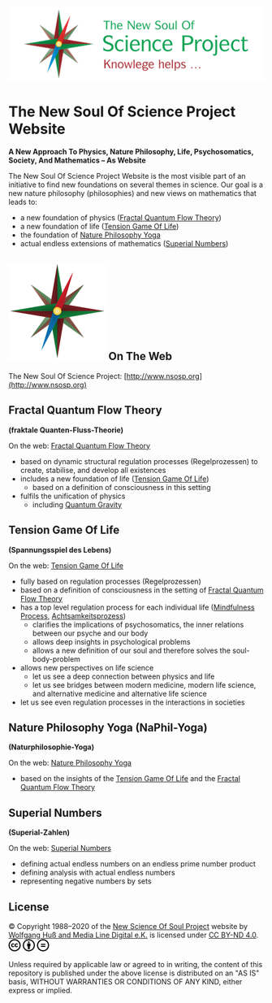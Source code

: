 ![CC](/share/images/NSOSP/NSOSP_header_v01_6_1280x377_72dpi_en-GitHub.jpg)


# The New Soul Of Science Project Website
**A New Approach To Physics, Nature Philosophy, Life, Psychosomatics, Society, And Mathematics – As Website**

The New Soul Of Science Project Website is the most visible part of an initiative to find new foundations on several themes in science. Our goal is a new nature philosophy (philosophies) and new views on mathematics that leads to:

- a new foundation of physics ([Fractal Quantum Flow Theory](#fractal-quantum-flow-theory))
- a new foundation of life ([Tension Game Of Life](#tension-game-of-life))
- the foundation of [Nature Philosophy Yoga](#nature-philosophy-yoga-naphil-yoga)
- actual endless extensions of mathematics ([Superial Numbers](#superial-numbers))
  

## ![iconnd](/de/New-Soul-Of-Science-Project/favicon/favicon-192.png) On The Web

The New Soul Of Science Project: [http://www.nsosp.org](http://www.nsosp.org)


## Fractal Quantum Flow Theory

**(fraktale Quanten-Fluss-Theorie)**

On the web: [Fractal Quantum Flow Theory](http://www.nsosp.org/FrQFT)

- based on dynamic structural regulation processes (Regelprozessen) to create, stabilise, and develop all existences
- includes a new foundation of life ([Tension Game Of Life](#tension-game-of-life))
  - based on a definition of consciousness in this setting
- fulfils the unification of physics
  - including [Quantum Gravity](http://www.nsosp.org/de/Quanten-Fluss-Theorie/Quantengravitation-der-Elementarteilchen_de.php)


## Tension Game Of Life

**(Spannungsspiel des Lebens)**

On the web: [Tension Game Of Life](http://www.nsosp.org/spannung)

- fully based on regulation processes (Regelprozessen)
- based on a definition of consciousness in the setting of [Fractal Quantum Flow Theory](#fractal-quantum-flow-theory)
- has a top level regulation process for each individual life ([Mindfulness Process](http://www.nsosp.org/de/Spannungsspiel-des-Lebens/Achtsamkeitsprozess-Definition-des-Lebens.php), [Achtsamkeitsprozess](http://www.nsosp.org/de/Spannungsspiel-des-Lebens/Achtsamkeitsprozess-Definition-des-Lebens.php))
  - clarifies the implications of psychosomatics, the inner relations between our psyche and our body
  - allows deep insights in psychological problems 
  - allows a new definition of our soul and therefore solves the soul-body-problem
- allows new perspectives on life science
  - let us see a deep connection between physics and life
  - let us see bridges between modern medicine, modern life science, and alternative medicine and alternative life science
- let us see even regulation processes in the interactions in societies


## Nature Philosophy Yoga (NaPhil-Yoga)

**(Naturphilosophie-Yoga)**

On the web: [Nature Philosophy Yoga](http://www.NaPhil-Yoga.org)

- based on the insights of the [Tension Game Of Life](#tension-game-of-life) and the [Fractal Quantum Flow Theory](#fractal-quantum-flow-theory)


## Superial Numbers

**(Superial-Zahlen)**

On the web: [Superial Numbers](http://www.nsosp.org/de/Superial-Zahlen)

- defining actual endless numbers on an endless prime number product 
- defining analysis with actual endless numbers 
- representing negative numbers by sets 


## License

© Copyright 1988–2020 of the [New Science Of Soul Project](http://www.nsosp.org) website by [Wolfgang Huß and Media Line Digital e.K.](http://www.nsosp.org/de/Quanten-Fluss-Theorie/Impressum_de.php#OM:FrQFT:Impressum:Inhaberdaten) is licensed under [CC BY-ND 4.0](https://creativecommons.org/licenses/by-nd/4.0). ![CC](/share/images/Copyright/cc.7a093a7d-smal-for-GitHub.png) ![iconby](/share/images/Copyright/by.f6aa22c4-smal-for-GitHub.png) ![iconnd](/share/images/Copyright/nd.64831b7b-smal-for-GitHub.png)

Unless required by applicable law or agreed to in writing, the content of this repository is published under the above license is distributed on an "AS IS" basis, WITHOUT WARRANTIES OR CONDITIONS OF ANY KIND, either express or implied.
